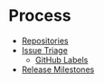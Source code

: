 # Process

<!-- START doctoc -->
<!-- END doctoc -->

- [Repositories](repositories)
- [Issue Triage](issue-triage)
  - [GitHub Labels](labels)
- [Release Milestones](release-milestones)
